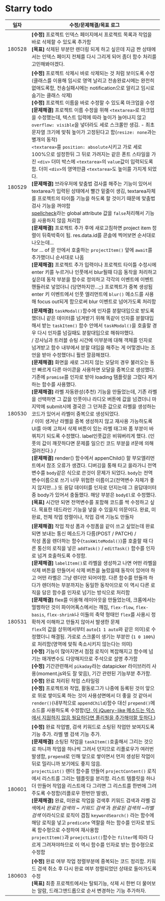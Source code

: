 # Starry todo

| 일자 | 수정/문제해결/목표 로그 |
| :---: | --- |
| 180528 | **[수정]** 프로젝트 인덱스 페이지에서 프로젝트 목록과 작업을 바로 삭제할 수 있도록 추가함<br>**[목표]** 삭제된 부분만 렌더링 되게 하고 싶은데 지금 짠 상태에서는 인덱스 페이지 전체를 다시 그리게 되어 좀더 함수 처리를 고민해봐야겠다. |
| 180529 | **[수정]** 프로젝트 삭제시 바로 삭제되는 것 처럼 보이도록 수정(클래스를 이용해 임시로 영역 날리고 전송완료시에는 완전히 없애도록함, 전송실패시에는 notification으로 알리고 임시로 숨기는 클래스 삭제)<br>**[수정]** 프로젝트 이름을 바로 수정할 수 있도록 마크업을 수정<br>**[문제해결]** 프로젝트 이름 수정을 위해 `<textarea>`로 마크업을 수정했는데, 텍스트 입력에 따라 높이가 늘어나지 않고 `overflow: visible`을 넣더라도 세로 스크롤만 생김. -  최초 문자열 크기에 맞춰 높이가 고정된다고 함(`resize: none`과는 별개의 동작)<br> `<textarea>`를 `position: absolute`시키고 가로 세로 100%으로 설정한뒤 그 뒤로 가려지는 같은 폰트 스타일을 가진 `<div>` 더미 박스에 `<textarea>`의 `value`값이 입력되도록 함. 더미 `<div>`의 영역만큼 `<textarea>`도 높이를 가지게 되었다.<br> **[문제해결]** 브라우저에 맞춤법 검사를 해주는 기능이 있어서 textarea가 입력된 상태에서 빨간 밑줄이 생김, textarea자체를 프로젝트의 타이틀 기능을 하도록 할 것이기 때문에 맞춤법 검사 기능을 꺼야함<br> [spellcheck](https://developer.mozilla.org/en-US/docs/Web/HTML/Global_attributes/spellcheck)라는 global attribute 값을 `false`처리해서 기능을 사용하지 않음 처리함<br> **[문제해결]** 프로젝트 추가 후에 새로고침하면 project item 정렬이 뒤죽박죽이 됨. res.data.id를 콘솔에 찍어보면 순서대로 나오는데... <br>for ... of 문 안에서 호출하는 `projectItem()` 앞에 `await`를 추가했더니 순서대로 나옴<br> **[문제해결]** 프로젝트 추가 입력이나 프로젝트 타이틀 수정시에 enter 키를 누르거나 인풋에서 blur될때 다음 동작을 처리하고 싶은데 동작 부분을 함수로 정의하고 각각의 이벤트에 이벤트 핸들러로 넣었더니 (당연하지만...;;) 프로젝트가 중복 생성됨<br> enter 키 이벤트에서 인풋 엘리먼트에 `blur()` 메소드를 사용해 focus out되게 함으로써 blur 이벤트로 넘어가도록 처리함 |
| 180530 | **[문제해결]** `taskModal()`함수에 인자를 분할대입으로 받도록 했더니 같은 데이터를 넘겨받기 위해 똑같이 인자를 분할대입해서 받는 `taskItem()` 함수 안에서 `taskModal()`을 호출할 경우 다시 인자를 넘길때도 분할대입으로 해줘야했다.<br> / 강사님과 트러블 슈팅 시간에 이부분에 대해 객체를 인자로 넘겨받고 함수 내부에서 분할 대입을 해주는 게 어떻겠냐는 조언을 받아 수정했더니 훨씬 깔끔해졌다. <br> **[문제해결]** 화면을 새로 그리지 않는 모달의 경우 불러오는 동안 빠르게 다른 아이콘을 사용하면 모달을 중복으로 생성했다. 기존에 `promise`를 인자로 받아 loading 템플릿을 그렸다 제거하는 함수를 사용했다. <br> **[문제해결]** 라벨 자동완성(추천) 기능을 만들었는데, 기존 라벨을 선택하면 그 값을 인풋이나 라디오 버튼에 값을 넘겼더니 마지막에 submit시에 결국은 그 던져준 값으로 라벨을 생성하는 코드가 있어서 라벨이 중복으로 생성되었다. <br> / 이미 생겨난 라벨을 중복 생성하지 않고 재사용 가능하도록 UI를 아예 고쳐서 삭제 버튼이 있는 라벨 태그와 폼 부분이 바꿔치기 되도록 수정했다. label인풋값은 비워버리게 했다. (인풋의 값이 깨끗하다면 문제를 일으킨 코드 부분을 if문에 의해 걸러진다.) / <br> **[문제해결]** render() 함수에서 appenChild() 할 부모엘리먼트에서 참조 오류가 생겼다. 디버깅을 통해 타고 올라가니 전역 변수를 `body`같은 식으로 쓴것이 문제가 되었다. `body`는 전역 변수이름으로 쓰기 너무 위험한 이름이고(전역변수 자체가 좋지 않지만...) 또 응답 데이터를 인자로 던지는데 그 응답데이터 중 body가 있어서 충돌했다. 해당 부분은 `bodyEl`로 수정했다. <br> **[목표]** 시간만 되면 전역변수를 포함해 코드를 싹 수정하고 싶다. 목표한 데드라인 기능을 넣을 수 있을지 의문이다. 완료, 미완료, 전체 작업 정렬이나, 작업 검색 기능도 만들자 |
| 180531 | **[문제해결]** 작업 작성 폼과 수정폼을 같이 쓰고 싶었는데 완료되면 보내는 통신 메소드가 다름(POST / PATCH) /<br> 작성 폼을 렌더하는 함수(`taskWiteModal()`)를 호출할 때 다른 통신의 로직을 넣은 `addTask()` / `editTask()` 함수를 인자로 넘겨 호출하도록 수정함. <br>**[문제해결]** `labelItem()`로 라벨을 생성하고 나면 어떤 라벨을 삭제 버튼을 만들어서 삭제 버튼을 눌렀을때 동작이 있어야 하고 어떤 라벨은 그냥 렌더만 되어야함. 다른 함수를 만들까 하다가 렌더하는 부분까지는 동일한 동작이므로 이 역시 다른 로직을 담은 함수를 인자로 넘기는 방식으로 처리함 <br>**[문제해결]** flex를 이용해 레이아웃을 만들었는데, 크롬에서는 멀쩡하던 것이 파이어폭스에서는 깨짐, `flex-flow`, `flex-basis`, `flex-shrink`나 이들의 축약 형태인 `flex`를 사용시 정확하게 이해하고 만들지 않아서 발생한 문제 <br> `flex`의 값을 상위에서부터 `auto`(`1 1 auto`와 같은 의미)로 수정했더니 해결됨. 가로로 스크롤이 생기는 부분만 (`1 0 100%`)로 처리함(영역에 맞춰 축소시키지 않는다는 의미)<br> **[수정]** 기능이 많아지면서 점점 로직이 복잡해지고 함수에 넘기는 매개변수도 다양해지므로 주석으로 설명 추가함 <br>**[수정]** 기간관련해서 `pikaday`라는 datapicker 라이브러리 사용(moment.js와도 잘 맞음), 기간 관련된 기능부분 추가함. <br>**[수정]** 완료 처리된 작업 스타일링 <br> **[수정]** 프로젝트와 작업, 활동로그가 나중에 등록된 것이 앞으로 위로 쌓이도록 하는 것이 사용성면에서 더 좋을 것 같아서 `render()`(내부적으로 `appendChild`)함수 대신 `prepend()`메소드를 사용하도록 수정함([단, 이 jQuery-like 메소드는 익스에서 지원하지 않음 필요하다면 폴리필을 추가해야할 듯하다.](https://caniuse.com/#search=prepend)) | 
| 180601 | **[수정]** 완료 작업별, 검색 키워드로 소팅된 작업만 보여지도록 기능 추가. 라벨 별 검색 기능 추가. <br>**[문제해결]** 소팅된 작업을 `taskItem()`호출해서 그리는 것으로 하니까 작업을 하나씩 그려서 던지므로 리플로우가 여러번 발생함, `prepend`로 인해 앞으로 쌓이면서 먼저 생성된 작업이 뒤로 밀리니까 보기에도 좋지 않음. <br>`projectList()` 렌더 함수를 만들어 `projectContent()` 로직에서 리스트를 그리는 템플릿을 분리함. 리스트 템플릿을 하나 더 만들어 작업을 리스트에 다 그리면 그 리스트를 한번에 그려주도록 수정함(리플로우 한번만 발생), <br>**[문제해결]** 완료, 미완료 작업을 검색후 키워드 검색과 라벨 검색에서 _완료된 검색의 ~ 키워드 검색_ 과 _완료된 검색의 ~라벨 검색_ 이라식으로 로직이 겹침 `keywordSearch()` 라는 함수에 해당 로직을 넣고 `predicate` 역할을 하는 함수를 인자로 받도록 함수형으로 수정하여 재사용함<br> `projectItem()`과 `proejctList()`함수는 `filter`에 따라 다르게 그려져야하므로 이 역시 함수를 인자로 받는 함수형으로 수정함 | **[문제해결]** 폼에서 엔터키를 누르면 `submit`되지 않고 라벨쪽 숨겨둔 폼이 노출되는 이상 발견.<br> 라벨 쪽 폼에 사용한 버튼의 type이 button이 아니라서 submit 이벤트가 발생된 것이었다. `type='button'`을 추가했더니 해결되었다. |
| 180603 | **[수정]** 완료 여부 작업 정렬부분에 중복되는 코드 정리함. 키워드 검색 취소 후 다시 완료 여부 정렬되었던 상태로 돌아가도록 수정<br> **[목표]** 최종 프로젝트에서는 탈퇴기능, 삭제 시 한번 더 물어보는 알람, 드래그앤드롭으로 순서 변경하는 기능 추가하자. |